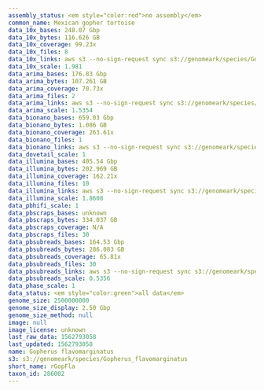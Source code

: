 ```yaml
---
assembly_status: <em style="color:red">no assembly</em>
common_name: Mexican gopher tortoise
data_10x_bases: 248.07 Gbp
data_10x_bytes: 116.626 GB
data_10x_coverage: 99.23x
data_10x_files: 8
data_10x_links: aws s3 --no-sign-request sync s3://genomeark/species/Gopherus_flavomarginatus/rGopFla2/genomic_data/10x/ .<br>
data_10x_scale: 1.981
data_arima_bases: 176.83 Gbp
data_arima_bytes: 107.261 GB
data_arima_coverage: 70.73x
data_arima_files: 2
data_arima_links: aws s3 --no-sign-request sync s3://genomeark/species/Gopherus_flavomarginatus/rGopFla2/genomic_data/arima/ .<br>
data_arima_scale: 1.5354
data_bionano_bases: 659.03 Gbp
data_bionano_bytes: 1.086 GB
data_bionano_coverage: 263.61x
data_bionano_files: 1
data_bionano_links: aws s3 --no-sign-request sync s3://genomeark/species/Gopherus_flavomarginatus/rGopFla2/genomic_data/bionano/ .<br>
data_dovetail_scale: 1
data_illumina_bases: 405.54 Gbp
data_illumina_bytes: 202.969 GB
data_illumina_coverage: 162.21x
data_illumina_files: 10
data_illumina_links: aws s3 --no-sign-request sync s3://genomeark/species/Gopherus_flavomarginatus/rGopFla1/genomic_data/illumina/ .<br>aws s3 --no-sign-request sync s3://genomeark/species/Gopherus_flavomarginatus/rGopFla3/genomic_data/illumina/ .<br>
data_illumina_scale: 1.8608
data_pbhifi_scale: 1
data_pbscraps_bases: unknown
data_pbscraps_bytes: 334.037 GB
data_pbscraps_coverage: N/A
data_pbscraps_files: 30
data_pbsubreads_bases: 164.53 Gbp
data_pbsubreads_bytes: 286.083 GB
data_pbsubreads_coverage: 65.81x
data_pbsubreads_files: 30
data_pbsubreads_links: aws s3 --no-sign-request sync s3://genomeark/species/Gopherus_flavomarginatus/rGopFla2/genomic_data/pacbio/ . --exclude "*scraps.bam* --exclude "*ccs.bam*"<br>
data_pbsubreads_scale: 0.5356
data_phase_scale: 1
data_status: <em style="color:green">all data</em>
genome_size: 2500000000
genome_size_display: 2.50 Gbp
genome_size_method: null
image: null
image_license: unknown
last_raw_data: 1562793058
last_updated: 1562793058
name: Gopherus flavomarginatus
s3: s3://genomeark/species/Gopherus_flavomarginatus
short_name: rGopFla
taxon_id: 286002
---
```

